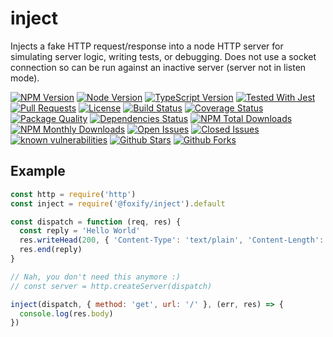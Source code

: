 # inject

Injects a fake HTTP request/response into a node HTTP server for simulating server logic, writing tests, or debugging.
Does not use a socket connection so can be run against an inactive server (server not in listen mode).

[![NPM Version](https://img.shields.io/npm/v/@foxify/inject.svg)](https://www.npmjs.com/package/@foxify/inject)
[![Node Version](https://img.shields.io/node/v/foxify.svg)](https://nodejs.org)
[![TypeScript Version](https://img.shields.io/npm/types/@foxify/inject.svg)](https://www.typescriptlang.org)
[![Tested With Jest](https://img.shields.io/badge/tested_with-jest-99424f.svg)](https://github.com/facebook/jest)
[![Pull Requests](https://img.shields.io/badge/PRs-Welcome-brightgreen.svg)](https://github.com/foxifyjs/inject/pulls)
[![License](https://img.shields.io/github/license/foxifyjs/inject.svg)](https://github.com/foxifyjs/inject/blob/master/LICENSE)
[![Build Status](https://api.travis-ci.com/foxifyjs/inject.svg?branch=master)](https://travis-ci.com/foxifyjs/inject)
[![Coverage Status](https://codecov.io/gh/foxifyjs/inject/branch/master/graph/badge.svg)](https://codecov.io/gh/foxifyjs/inject)
[![Package Quality](http://npm.packagequality.com/shield/%40foxify%2Finject.svg)](http://packagequality.com/#?package=@foxify/inject)
[![Dependencies Status](https://david-dm.org/foxifyjs/inject.svg)](https://david-dm.org/foxifyjs/inject)
[![NPM Total Downloads](https://img.shields.io/npm/dt/@foxify/inject.svg)](https://www.npmjs.com/package/@foxify/inject)
[![NPM Monthly Downloads](https://img.shields.io/npm/dm/@foxify/inject.svg)](https://www.npmjs.com/package/@foxify/inject)
[![Open Issues](https://img.shields.io/github/issues-raw/foxifyjs/inject.svg)](https://github.com/foxifyjs/inject/issues?q=is%3Aopen+is%3Aissue)
[![Closed Issues](https://img.shields.io/github/issues-closed-raw/foxifyjs/inject.svg)](https://github.com/foxifyjs/inject/issues?q=is%3Aissue+is%3Aclosed)
[![known vulnerabilities](https://snyk.io/test/github/foxifyjs/inject/badge.svg?targetFile=package.json)](https://snyk.io/test/github/foxifyjs/inject?targetFile=package.json)
[![Github Stars](https://img.shields.io/github/stars/foxifyjs/inject.svg?style=social)](https://github.com/foxifyjs/inject)
[![Github Forks](https://img.shields.io/github/forks/foxifyjs/inject.svg?style=social&label=Fork)](https://github.com/foxifyjs/inject)

## Example

```javascript
const http = require('http')
const inject = require('@foxify/inject').default

const dispatch = function (req, res) {
  const reply = 'Hello World'
  res.writeHead(200, { 'Content-Type': 'text/plain', 'Content-Length': reply.length })
  res.end(reply)
}

// Nah, you don't need this anymore :)
// const server = http.createServer(dispatch)

inject(dispatch, { method: 'get', url: '/' }, (err, res) => {
  console.log(res.body)
})
```
